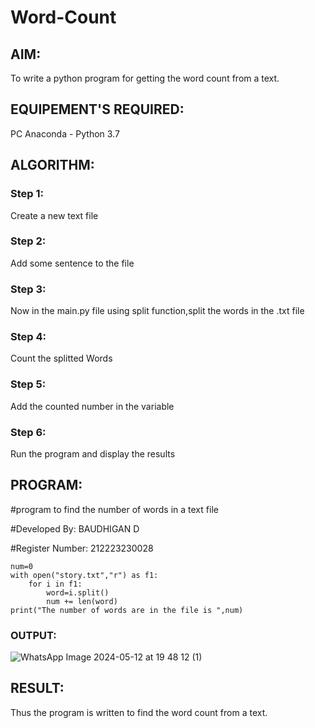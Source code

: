 # Word-Count
## AIM:
To write a python program for getting the word count from a text.
## EQUIPEMENT'S REQUIRED: 
PC
Anaconda - Python 3.7
## ALGORITHM: 
### Step 1:
Create a new text file

### Step 2: 
Add some sentence to the file

### Step 3: 
Now in the main.py file using split function,split the words in the .txt file

### Step 4:  
Count the splitted Words

### Step 5: 
Add the counted number in the variable

### Step 6: 
Run the program and display the results

## PROGRAM:

#program to find the number of words in a text file

#Developed By: BAUDHIGAN D

#Register Number: 212223230028
```
num=0
with open("story.txt","r") as f1:
    for i in f1:
        word=i.split()
        num += len(word)
print("The number of words are in the file is ",num)
```
### OUTPUT:
![WhatsApp Image 2024-05-12 at 19 48 12 (1)](https://github.com/baudhigan/Word-Count/assets/151921158/bc3ea318-2782-473a-83f3-e34fa16516f5)

## RESULT:
Thus the program is written to find the word count from a text.
